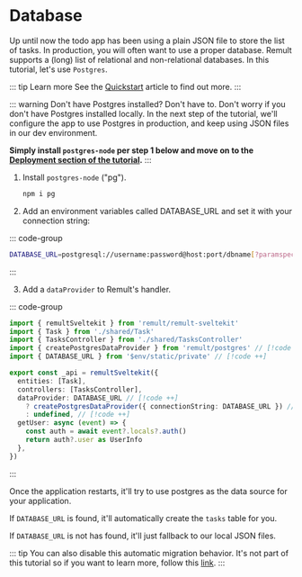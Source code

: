 # Database

Up until now the todo app has been using a plain JSON file to store the list of tasks. In production, you will often want to use a proper database. Remult supports a (long) list of relational and non-relational databases. In this tutorial, let's use `Postgres`.

::: tip Learn more
See the [Quickstart](https://remult.dev/docs/quickstart.html#connecting-a-database) article to find out more.
:::

::: warning Don't have Postgres installed? Don't have to.
Don't worry if you don't have Postgres installed locally. In the next step of the tutorial, we'll configure the app to use Postgres in production, and keep using JSON files in our dev environment.

**Simply install `postgres-node` per step 1 below and move on to the [Deployment section of the tutorial](deployment.md).**
:::

1. Install `postgres-node` ("pg").

   ```sh
   npm i pg
   ```

2. Add an environment variables called DATABASE_URL and set it with your connection string:

::: code-group

```sh [.env.local]
DATABASE_URL=postgresql://username:password@host:port/dbname[?paramspec]
```

:::

3. Add a `dataProvider` to Remult's handler.

::: code-group

```ts [src/server/api.ts]
import { remultSveltekit } from 'remult/remult-sveltekit'
import { Task } from './shared/Task'
import { TasksController } from './shared/TasksController'
import { createPostgresDataProvider } from 'remult/postgres' // [!code ++]
import { DATABASE_URL } from '$env/static/private' // [!code ++]

export const _api = remultSveltekit({
  entities: [Task],
  controllers: [TasksController],
  dataProvider: DATABASE_URL // [!code ++]
    ? createPostgresDataProvider({ connectionString: DATABASE_URL }) // [!code ++]
    : undefined, // [!code ++]
  getUser: async (event) => {
    const auth = await event?.locals?.auth()
    return auth?.user as UserInfo
  },
})
```

:::

Once the application restarts, it'll try to use postgres as the data source for your application.

If `DATABASE_URL` is found, it'll automatically create the `tasks` table for you.

If `DATABASE_URL` is not has found, it'll just fallback to our local JSON files.

::: tip
You can also disable this automatic migration behavior. It's not part of this tutorial so if you want to learn more, follow this [link](/docs/migrations).
:::
